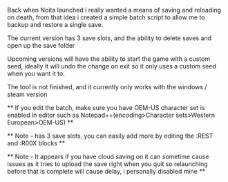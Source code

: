 
Back when Noita launched i really wanted a means of saving and reloading on death, from that idea i created a simple batch script to allow me to backup and restore a single save.

The current version has 3 save slots, and the ability to delete saves and open up the save folder

Upcoming versions will have the ability to start the game with a custom seed, ideally it will undo the change on exit so it only uses a custom seed when you want it to.

The tool is not finished, and it currently only works with the windows / steam version

** If you edit the batch, make sure you have OEM-US character set is enabled in editor such as Notepad++(encoding>Character sets>Western European>OEM-US) **

** Note - has 3 save slots, you can easily add more by editing the :REST and :R00X blocks **

** Note - It appears if you have cloud saving on it can sometime cause issues as it tries to upload the save right when you quit so relaunching before that is complete will cause delay, i personally disabled mine **

